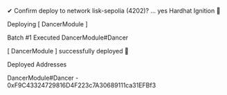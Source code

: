 ✔ Confirm deploy to network lisk-sepolia (4202)? … yes
Hardhat Ignition 🚀

Deploying [ DancerModule ]

Batch #1
  Executed DancerModule#Dancer

[ DancerModule ] successfully deployed 🚀

Deployed Addresses

DancerModule#Dancer - 0xF9C43324729816D4F223c7A30689111ca31EFBf3